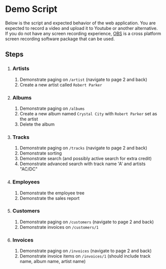 # Demo Script

Below is the script and expected behavior of the web application.  You are expected to record a video and upload it to 
Youtube or  another alternative.  If you do not have any screen recording experience, [OBS](https://obsproject.com/) is 
a cross platform screen recording software package that can be used.

## Steps

1. ### Artists
    1. Demonstrate paging on `/artist` (navigate to page 2 and back)
    1. Create a new artist called `Robert Parker`
2. ### Albums
    1. Demonstrate paging on `/albums`
    1. Create a new album named `Crystal City` with `Robert Parker` set as the artist
    1. Delete the album
3. ### Tracks
    1. Demonstrate paging on `/tracks` (navigate to page 2 and back)
    1. Demonstrate sorting
    1. Demonstrate search (and possibly active search for extra credit)
    1. Demonstrate advanced search with track name 'A' and artists "AC/DC"
4. ### Employees
    1. Demonstrate the employee tree
    2. Demonstrate the sales report
5. ### Customers
   1. Demonstrate paging on `/customers` (navigate to page 2 and back)
   1. Demonstrate invoices on `/customers/1`
5. ### Invoices
   1. Demonstrate paging on `/invoices` (navigate to page 2 and back)
   1. Demonstrate invoice items on `/invoices/1` (should include track name, album name, artist name)
